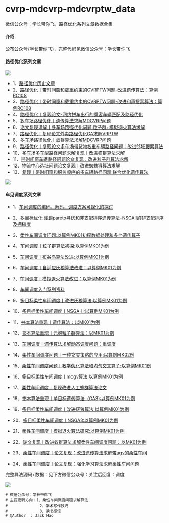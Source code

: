 # cvrp-mdcvrp-mdcvrptw_data
微信公众号：学长带你飞，路径优化系列文章数据合集


#### 介绍
公布公众号{学长带你飞}，完整代码见微信公众号：学长带你飞

#### 路径优化系列文章
![](https://gitee.com/XZDNF-1618/picture/raw/master/2022-3-11/1646983067392-0.png)

- 1、[路径优化历史文章](https://mp.weixin.qq.com/mp/appmsgalbum?__biz=MzU2Mzc3NzE2OA==&action=getalbum&album_id=1336927899030732802#wechat_redirect)
- 2、[路径优化丨带时间窗和载重约束的CVRPTW问题-改进遗传算法：算例RC108](https://mp.weixin.qq.com/s?__biz=MzU2Mzc3NzE2OA==&mid=2247487059&idx=1&sn=f8c69a8abe5947b2058b943284ffd1c2&chksm=fc5455accb23dcba74a4ff34cbebcb703d68f9621bcc4011b68861a090ef3715c9b2e77201c2#rd)
- 3、[路径优化丨带时间窗和载重约束的CVRPTW问题-改进和声搜索算法：算例RC108](https://mp.weixin.qq.com/s?__biz=MzU2Mzc3NzE2OA==&mid=2247487154&idx=1&sn=7864d00a3d1ec99470419479ef3d3c32&chksm=fc54554dcb23dc5ba50ea8145ae1ad07e63961888f82e84d7debf90137ef91d6e82eaf1ec088#rd)
- 4、[路径优化丨复现论文-网约拼车出行的乘客车辆匹配及路径优化](https://mp.weixin.qq.com/s?__biz=MzU2Mzc3NzE2OA==&mid=2247487438&idx=1&sn=2507f31a02e33526e3e3266927376b7d&chksm=fc545431cb23dd27307a36cc419eead7389bf8484ea2b6725f6a8fe934d513a86f6d3f00ee2a#rd)
- 5、[多车场路径优化丨遗传算法求解MDCVRP问题](https://mp.weixin.qq.com/s?__biz=MzU2Mzc3NzE2OA==&mid=2247487614&idx=1&sn=bce36eec292bb7b92cf25fe0e9d2d5f7&chksm=fc544b81cb23c29774158c1b16158ca4ca13e240a7897fc66d210654419867a493e8343ecf26#rd)
- 6、[论文复现详解丨多车场路径优化问题:粒子群+模拟退火算法求解](https://mp.weixin.qq.com/s?__biz=MzU2Mzc3NzE2OA==&mid=2247487640&idx=1&sn=38d70c7430535f4a38fd584e410b317a&chksm=fc544b67cb23c271e590e6476834d3763a3880e16d51f95aece83aaa32226ce8a555041f7d6e#rd)
- 7、[路径优化丨复现论文外卖路径优化GA求解VRPTW](https://mp.weixin.qq.com/s?__biz=MzU2Mzc3NzE2OA==&mid=2247487720&idx=1&sn=5797d17734817f382df95912cceefa89&chksm=fc544b17cb23c201279689e012fdf884818a4d767934314abfb58c743c53efe256040dcf0c2b#rd)
- 8、[多车场路径优化丨蚁群算法求解MDCVRP问题](https://mp.weixin.qq.com/s?__biz=MzU2Mzc3NzE2OA==&mid=2247487768&idx=1&sn=9474ecc456d189632929fe174a553972&chksm=fc544ae7cb23c3f154f069cf9884102b178a81da842cc5e19f5296b2f1b28dfa32608ac3953c#rd)
- 9、[路径优化丨复现论文多车场带货物权重车辆路径问题：改进邻域搜索算法](https://mp.weixin.qq.com/s?__biz=MzU2Mzc3NzE2OA==&mid=2247488096&idx=1&sn=f9e3edc3f58b56020c2b2b299b26ebab&chksm=fc54499fcb23c08956eab15eee05feaf85ad5dd67f9ab167e4c3b5957294e3277daecdbec2ea#rd)
- 10、[多车场多车型路径问题求解复现丨改进猫群算法求解](https://mp.weixin.qq.com/s?__biz=MzU2Mzc3NzE2OA==&mid=2247488159&idx=1&sn=4e081020cff1b5f48370b8e3b84d8c9c&chksm=fc544960cb23c0764ed8674c19b9c01370847b144abb5eec8556ad15e7b387d510271ad39943#rd)
- 11、[带时间窗车辆路径问题论文复现：改进粒子群算法求解](https://mp.weixin.qq.com/s?__biz=MzU2Mzc3NzE2OA==&mid=2247488218&idx=1&sn=c4f1c36ed3bfc81ee038a8967ac443cb&chksm=fc544925cb23c0334c23f2b139b78e755f42faf98f4f1d56f8d380bbcf15deac40a89bd9018b#rd)
- 12、[物流中心选址问题论文复现丨改进蜘蛛猴算法求解](https://mp.weixin.qq.com/s?__biz=MzU2Mzc3NzE2OA==&mid=2247488393&idx=1&sn=815813f16894f07d79017b0785ed65a2&chksm=fc544876cb23c16073fb1e184f8a2a2559fcea220dd7ed08719cbc8893c8b46545c43ad16840#rd)
- 13、[复现丨带时间窗和服务顺序的多车辆路径问题:联合优化遗传算法](https://mp.weixin.qq.com/s?__biz=MzU2Mzc3NzE2OA==&mid=2247488421&idx=1&sn=3828075775eee51d9fb468c47113ed10&chksm=fc54485acb23c14c041b705c4b4c2d0547f8fb260da2e867ec124751444ddd5ce49e87c49818#rd)



![](https://gitee.com/XZDNF-1618/picture/raw/master/2022-2-8/1644311565434-0.jpg)

#### 车见调度系列文章
- 1、[车间调度的编码、解码，调度方案可视化的探讨](https://mp.weixin.qq.com/s/B2CbOrlmF2KyqQnDzL2LLg)
- 2、[多目标优化:浅谈pareto寻优和非支配排序遗传算法-NSGAII的非支配排序及拥挤度](https://mp.weixin.qq.com/s/EJ7ucgUgfEwW9VAS_0r7XA)
- 3、[柔性车间调度问题:以算例MK01初探数据处理和多个遗传算子](https://mp.weixin.qq.com/s/o3aoLqKxy4rzxrO7WydiOw)
- 4、[车间调度丨粒子群算法初探:以算例MK01为例](http://mp.weixin.qq.com/s?__biz=MzU2Mzc3NzE2OA==&mid=2247486225&idx=1&sn=04000c377d86e293c4f0f7b529af22cd&chksm=fc5450eecb23d9f80acd712f5cf7d4b1908bc3187b54c402918a87f9e02e0c46edd5e5882cdf#rd)
- 5、[车间调度丨布谷鸟算法改进:以算例MK01为例](https://mp.weixin.qq.com/s/zWbirLtMRek2SBkn6TK6Zw)
- 6、[车间调度丨自适应灰狼算法改进：以算例MK01为例](http://mp.weixin.qq.com/s?__biz=MzU2Mzc3NzE2OA==&mid=2247486318&idx=1&sn=1a229ea0ac6d9ce33c038ee325939135&chksm=fc545091cb23d987490da7d88a31574286c746ff808bcbc0bfedbf07a9ad0fc18aa725aabcad#rd)
- 7、[车间调度丨模拟退火算法改进：以算例MK01为例](http://mp.weixin.qq.com/s?__biz=MzU2Mzc3NzE2OA==&mid=2247486375&idx=1&sn=6eacc6985ee0743273e1d2346eb12e74&chksm=fc545058cb23d94e6a8ab2a872eec321376f4d48b4f08ea2f31fe9d01d87a896db21e903c646#rd)
- 8、[车间调度入门系列资料](http://mp.weixin.qq.com/s?__biz=MzU2Mzc3NzE2OA==&mid=2247486448&idx=1&sn=a78710fedef650600206e053169a0f48&chksm=fc54500fcb23d9198a7ed5b6ce2ce91d6c6e237b738b363d498982bf863a6153b4dba3808a0b#rd)
- 9、[多目标柔性车间调度丨改进灰狼算法:以算例MK01为例](https://mp.weixin.qq.com/s?__biz=MzU2Mzc3NzE2OA==&mid=2247486470&idx=1&sn=df725669f7eca4bbd047075d2b698707&chksm=fc5457f9cb23deef4e747d79bb3dd5b7744452d7e43bcd85409f1f2f5e82d7e4031292fb0af6#rd)
- 10、[多目标柔性车间调度丨NSGA-II:以算例MK01为例](https://mp.weixin.qq.com/s?__biz=MzU2Mzc3NzE2OA==&mid=2247486542&idx=1&sn=937c1c9eccc5495b313e12e74df8fd90&chksm=fc5457b1cb23dea7f4ca5ef3e60b8b0583db1ea0b2562733c27ff27697085a174670b006ce7d#rd)
- 11、[书本算法重现丨遗传算法：以MK01为例](https://mp.weixin.qq.com/s?__biz=MzU2Mzc3NzE2OA==&mid=2247486678&idx=1&sn=3c8feaf3a5ea5d5b6d06f0e341bf0c66&chksm=fc545729cb23de3f41429e7e2b483b374602ab876f3f39f834cf12dd32064d7aeb4afced8308#rd)
- 12、[书本算法重现丨元胞粒子群算法：以MK01为例](https://mp.weixin.qq.com/s?__biz=MzU2Mzc3NzE2OA==&mid=2247486722&idx=1&sn=5805ccc7533dd2fcb58e28b1fa0c7117&chksm=fc5456fdcb23dfeb90ca5d8d5a44ad8adc0ee837916532f7eb6a0b2684e68a3a3274ccf133f8#rd)
- 13、[车间调度丨遗传算法求解动态调度问题：重调度](https://mp.weixin.qq.com/s?__biz=MzU2Mzc3NzE2OA==&mid=2247486794&idx=1&sn=00a9a980f0cf0bb6bf8715e932bf640d&chksm=fc5456b5cb23dfa35e5c977a64ba82002fae83749d0c5ce170250be59cd1f58a9d5912fcfbe0#rd)

- 14、[柔性车间调度问题丨一种贪婪策略的应用:以算例MK02例](https://mp.weixin.qq.com/s?__biz=MzU2Mzc3NzE2OA==&mid=2247486915&idx=1&sn=429a512ad37cf3aee9d46908fcce400d&chksm=fc54563ccb23df2add70221abd4f32638a6ce7f13f98da404f250d0ad1265997e9a6570c5510#rd)

- 15、[柔性车间调度问题丨教学优化算法和均匀交叉算子:以算例MK01例](https://mp.weixin.qq.com/s?__biz=MzU2Mzc3NzE2OA==&mid=2247487006&idx=1&sn=266d2dbc14f5eb791fa0b4dedcc06957&chksm=fc5455e1cb23dcf7a8bf4068406d430981c0c31993d7e87ea9331075f2dbd5e5fecfcadd88fd#rd)

- 16、[多目标柔性车间调度丨mogv算法:以算例MK01为例](https://mp.weixin.qq.com/s?__biz=MzU2Mzc3NzE2OA==&mid=2247487182&idx=1&sn=e3b29a67015a1aa19f8da4d0ec60c582&chksm=fc545531cb23dc27cc8665349188eacf9d66b1659c74f53180ea677a930a559308a5c2195d47#rd)
- 17、[柔性车间调度丨复现改进人工蜂群算法论文](https://mp.weixin.qq.com/s?__biz=MzU2Mzc3NzE2OA==&mid=2247487395&idx=1&sn=7789d2412ae117b01ccd75c8acfda858&chksm=fc54545ccb23dd4a42b650b670373dd0c76f5e274aad42ea4a6778288ea50becb75759724f20#rd)
- 18、[书本算法重现丨单目标遗传算法（GA3):以算例MK01为例](https://mp.weixin.qq.com/s?__biz=MzU2Mzc3NzE2OA==&mid=2247487423&idx=1&sn=1889aa28334862541fced7e59e0e80eb&chksm=fc545440cb23dd562abf93bee744cc3ec86fbbe1c2c45b36831f7f42f0989d1abe412d4af61c#rd)
- 19、[多目标柔性车间调度丨改进灰狼算法:以算例MK01为例](https://mp.weixin.qq.com/s?__biz=MzU2Mzc3NzE2OA==&mid=2247487466&idx=1&sn=3660fefa53b6cf8444477a2b2132fa90&chksm=fc545415cb23dd0320207eae24fffcb787b8d3a91d8382f7262846b094c4c7dea57f96f7cdb7#rd)
- 20、[多目标柔性车间调度丨NSGA3:以算例MK01为例](https://mp.weixin.qq.com/s?__biz=MzU2Mzc3NzE2OA==&mid=2247487501&idx=1&sn=3e736fdc5a09ab76cae85b1b05d025dd&chksm=fc544bf2cb23c2e45d59652a8f2eb36e9bfa3bcc3b4232a390dd9b911205bdb268bbe8157d76#rd)
- 21、[柔性车间调度丨模拟退火算法研究:以算例MK01为例](https://mp.weixin.qq.com/s?__biz=MzU2Mzc3NzE2OA==&mid=2247487558&idx=1&sn=7f776303c5e2c017c0f7ce138d98c802&chksm=fc544bb9cb23c2af72e1fcb17345b074bf9b160515cdf0c7efee179f650bd3e345f1d4d788a0#rd)
- 22、[论文复现丨改进蚁群算法求解柔性车间调度问题：以MK01为例](https://mp.weixin.qq.com/s?__biz=MzU2Mzc3NzE2OA==&mid=2247487679&idx=1&sn=f7dbb97de5207482432734a26b54aa7e&chksm=fc544b40cb23c256c28e6a6fd4f26033feeaaf74b4e8ed2aa358e1b025472c218570252c6cd2#rd)
- 23、[柔性车间调度丨论文复现：改进遗传算法求解带agv的柔性车间](https://mp.weixin.qq.com/s?__biz=MzU2Mzc3NzE2OA==&mid=2247487798&idx=1&sn=b114772f52ea087376db86391c24a818&chksm=fc544ac9cb23c3dfde1523b571e5d7211e6b4f74214e59dab9c530ba1f9edff8b1e38b43f82d#rd)
- 24、[柔性车间调度丨论文复现：强化学习算法求解柔性车间问题](https://mp.weixin.qq.com/s?__biz=MzU2Mzc3NzE2OA==&mid=2247487992&idx=1&sn=f9460402584fc5fc6a4f56ecb0c4433d&chksm=fc544a07cb23c31119a8a20d2d2c72be834d40eb2cbdde125e7e4ed98b71f548d14fa6df2245#rd)



完整算法源码+数据：见下方微信公众号：关注后回复：调度

![](https://files.mdnice.com/user/11789/ffc93a7a-2b7d-40e7-9fba-23b4883715bd.png)
```
# 微信公众号：学长带你飞
# 主要更新方向：1、柔性车间调度问题求解算法
#              2、学术写作技巧
#              3、读书感悟
# @Author  : Jack Hao

